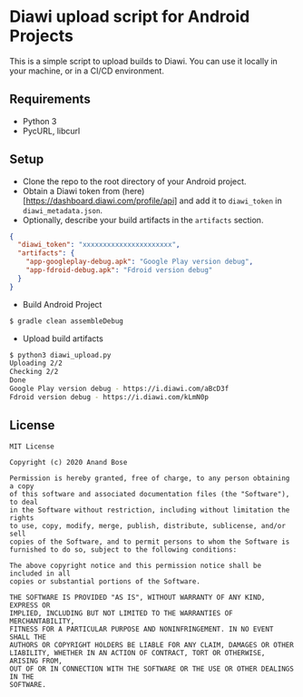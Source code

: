 # Diawi upload script for Android Projects
This is a simple script to upload builds to Diawi. You can use it locally in your machine, or in a CI/CD environment.

## Requirements
* Python 3
* PycURL, libcurl

## Setup
* Clone the repo to the root directory of your Android project.
* Obtain a Diawi token from (here)[https://dashboard.diawi.com/profile/api] and add it to `diawi_token` in `diawi_metadata.json`.
* Optionally, describe your build artifacts in the `artifacts` section.

```json
{
  "diawi_token": "xxxxxxxxxxxxxxxxxxxxxx",
  "artifacts": {
    "app-googleplay-debug.apk": "Google Play version debug",
    "app-fdroid-debug.apk": "Fdroid version debug"
  }
}
```

* Build Android Project
```bash
$ gradle clean assembleDebug
```
* Upload build artifacts
```bash
$ python3 diawi_upload.py
Uploading 2/2
Checking 2/2
Done
Google Play version debug - https://i.diawi.com/aBcD3f
Fdroid version debug - https://i.diawi.com/kLmN0p
```
## License
```
MIT License

Copyright (c) 2020 Anand Bose

Permission is hereby granted, free of charge, to any person obtaining a copy
of this software and associated documentation files (the "Software"), to deal
in the Software without restriction, including without limitation the rights
to use, copy, modify, merge, publish, distribute, sublicense, and/or sell
copies of the Software, and to permit persons to whom the Software is
furnished to do so, subject to the following conditions:

The above copyright notice and this permission notice shall be included in all
copies or substantial portions of the Software.

THE SOFTWARE IS PROVIDED "AS IS", WITHOUT WARRANTY OF ANY KIND, EXPRESS OR
IMPLIED, INCLUDING BUT NOT LIMITED TO THE WARRANTIES OF MERCHANTABILITY,
FITNESS FOR A PARTICULAR PURPOSE AND NONINFRINGEMENT. IN NO EVENT SHALL THE
AUTHORS OR COPYRIGHT HOLDERS BE LIABLE FOR ANY CLAIM, DAMAGES OR OTHER
LIABILITY, WHETHER IN AN ACTION OF CONTRACT, TORT OR OTHERWISE, ARISING FROM,
OUT OF OR IN CONNECTION WITH THE SOFTWARE OR THE USE OR OTHER DEALINGS IN THE
SOFTWARE.
```
